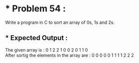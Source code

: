 # * Problem 54 : 

Write a program in C to sort an array of 0s, 1s and 2s.  

## * Expected Output :  

The given array is : 0 1 2 2 1 0 0 2 0 1 1 0  
After sortig the elements in the array are : 0 0 0 0 0 1 1 1 1 2 2 2   

